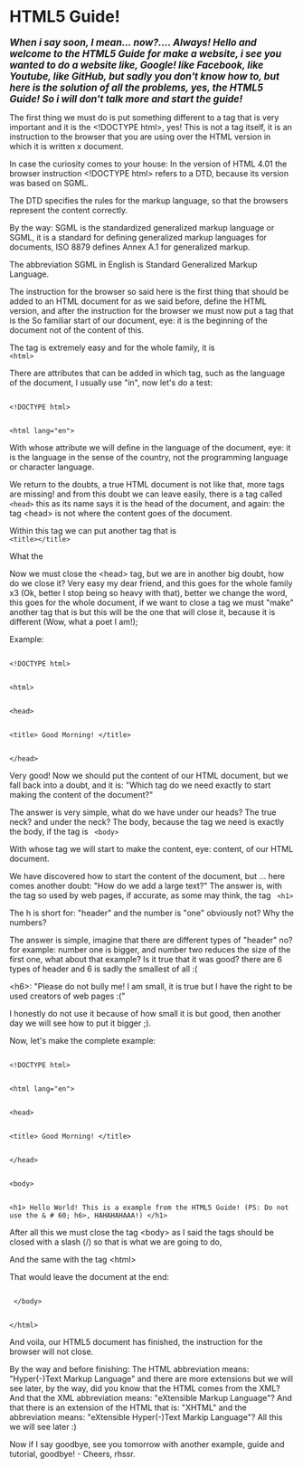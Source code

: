 # HTML5 Guide!

<b><strong><em><i><big> When i say soon, I mean... now?.... Always! Hello and welcome to the HTML5 Guide for make a website, i see you wanted to do a website like, Google! like Facebook, like Youtube, like GitHub, but sadly you don't know how to, but here is the solution of all the problems, yes, the HTML5 Guide! So i will don't talk more and start the guide!</big></i></em></strong></b>

The first thing we must do is put something different to a tag that is very important and it is the &#60;!DOCTYPE html>, yes! This is not a tag itself, it is an instruction to the browser that you are using over the HTML version in which it is written x document.

In case the curiosity comes to your house: In the version of HTML 4.01 the browser instruction &#60;!DOCTYPE html> refers to a DTD, because its version was based on SGML.

The DTD specifies the rules for the markup language, so that the browsers represent the content correctly.

By the way: SGML is the standardized generalized markup language or SGML, it is a standard for defining generalized markup languages for documents, ISO 8879 defines Annex A.1 for generalized markup.

The abbreviation SGML in English is Standard Generalized Markup Language.

The instruction for the browser so said here is the first thing that should be added to an HTML document for as we said before, define the HTML version, and after the instruction for the browser we must now put a tag that is the So familiar start of our document, eye: it is the beginning of the document not of the content of this.

The tag is extremely easy and for the whole family, it is <code> &#60;html> </code>

There are attributes that can be added in which tag, such as the language of the document, I usually use "in", now let's do a test:

<code>
&#60;!DOCTYPE html>

&#60;html lang="en">
</code>

With whose attribute we will define in the language of the document, eye: it is the language in the sense of the country, not the programming language or character language.

We return to the doubts, a true HTML document is not like that, more tags are missing! and from this doubt we can leave easily, there is a tag called <code> &#60;head></code> this as its name says it is the head of the document, and again: the tag &#60;head> is not where the content goes of the document.

Within this tag we can put another tag that is <code> &#60;title>&#60;/title> </code>

What the <title> tag does is put a title to the document apart from the name that you put, for example I call my document html: "example2.html" but I want the title to be: "Good morning!" Well look that with that tag you can do it, and for the whole family x2.

Now an example:

<code>
&#60;!DOCTYPE html>

&#60;html lang="en">
</code>

<code>
&#60;head>

&#60;title> Good Morning! </title>
</code>


Now we must close the &#60;head> tag, but we are in another big doubt, how do we close it? Very easy my dear friend, and this goes for the whole family x3 (Ok, better I stop being so heavy with that), better we change the word, this goes for the whole document, if we want to close a tag we must "make" another tag that is <head> but this will be the one that will close it, because it is different (Wow, what a poet I am!);

Example: 

<code>
&#60;!DOCTYPE html>

&#60;html>
</code>

<code>
&#60;head>

&#60;title> Good Morning! &#60;/title>
</code>

<code>
&#60;/head>
</code>


Very good! Now we should put the content of our HTML document, but we fall back into a doubt, and it is: "Which tag do we need exactly to start making the content of the document?"

The answer is very simple, what do we have under our heads? The true neck? and under the neck? The body, because the tag we need is exactly the body, if the tag is <code> &#60;body></code>

With whose tag we will start to make the content, eye: content, of our HTML document.

We have discovered how to start the content of the document, but ... here comes another doubt: "How do we add a large text?" The answer is, with the tag so used by web pages, if accurate, as some may think, the tag <code> &#60;h1></code>

The h is short for: "header" and the number is "one" obviously not? Why the numbers?

The answer is simple, imagine that there are different types of "header" no? for example: number one is bigger, and number two reduces the size of the first one, what about that example? Is it true that it was good? there are 6 types of header and 6 is sadly the smallest of all :(

&#60;h6>: "Please do not bully me! I am small, it is true but I have the right to be used creators of web pages :("

I honestly do not use it because of how small it is but good, then another day we will see how to put it bigger ;).

Now, let's make the complete example:

<code>
&#60;!DOCTYPE html>

&#60;html lang="en">
</code>

<code>
&#60;head>

&#60;title> Good Morning! &#60;/title>
</code>

<code>
&#60;/head>

&#60;body>
</code>

<code>
&#60;h1> Hello World! This is a example from the HTML5 Guide! (PS: Do not use the & # 60; h6>, HAHAHAHAAA!) &#60;/h1>
</code>

After all this we must close the tag &#60;body> as I said the tags should be closed with a slash (/) so that is what we are going to do,

And the same with the tag &#60;html>

That would leave the document at the end:

<code>
 &#60;/body>

&#60;/html>
</code>

And voila, our HTML5 document has finished, the instruction for the browser will not close.

By the way and before finishing: The HTML abbreviation means: "Hyper(-)Text Markup Language" and there are more extensions but we will see later, by the way, did you know that the HTML comes from the XML? And that the XML abbreviation means: "eXtensible Markup Language"? And that there is an extension of the HTML that is: "XHTML" and the abbreviation means: "eXtensible Hyper(-)Text Markip Language"? All this we will see later :)

Now if I say goodbye, see you tomorrow with another example, guide and tutorial, goodbye! - Cheers, rhssr.
